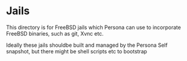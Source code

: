 # Jails

This directory is for FreeBSD jails which Persona can use to incorporate FreeBSD binaries, such as git, Xvnc etc.

Ideally these jails shouldbe built and managed by the Persona Self snapshot, but there might be shell scripts etc to bootstrap
